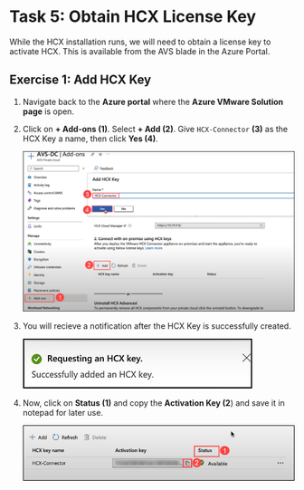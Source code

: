 # Task 5: Obtain HCX License Key

While the HCX installation runs, we will need to obtain a license key to activate HCX. This is available from the AVS blade in the Azure Portal.

## Exercise 1: Add HCX Key 
1. Navigate back to the **Azure portal** where the **Azure VMware Solution page** is open.

2. Click on **+ Add-ons (1)**. Select **+ Add (2)**. Give `HCX-Connector` **(3)** as the HCX Key a name, then click **Yes (4)**.
 
     ![](./Images/Mod2Task5Pic1.png)
    
3. You will recieve a notification after the HCX Key is successfully created.
 
     ![](./Images/Mod2Task5Pic2.png)
   
4. Now, click on **Status (1)** and copy the **Activation Key (2**) and save it in notepad for later use.

     ![](./Images/Mod2Task5Pic3.1.png)
